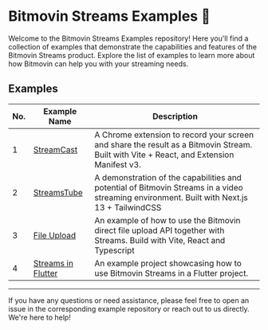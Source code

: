 # Bitmovin Streams Examples 🎥

Welcome to the Bitmovin Streams Examples repository! Here you'll find a collection of examples that demonstrate the capabilities and features of the Bitmovin Streams product. Explore the list of examples to learn more about how Bitmovin can help you with your streaming needs.

## Examples

| No. | Example Name                | Description                                                                                                                                 |
|-----|-----------------------------|---------------------------------------------------------------------------------------------------------------------------------------------|
| 1   | [StreamCast](/streamcast)   | A Chrome extension to record your screen and share the result as a Bitmovin Stream. Built with Vite + React, and Extension Manifest v3.     |
| 2   | [StreamsTube](/StreamsTube) | A demonstration of the capabilities and potential of Bitmovin Streams in a video streaming environment. Built with Next.js 13 + TailwindCSS |
| 3   | [File Upload](/file-upload) | An example of how to use the Bitmovin direct file upload API together with Streams. Build with Vite, React and Typescript                   |
| 4   | [Streams in Flutter](/streams_in_flutter) | An example project showcasing how to use Bitmovin Streams in a Flutter project.                                               |

---

If you have any questions or need assistance, please feel free to open an issue in the corresponding example repository or reach out to us directly. We're here to help!
